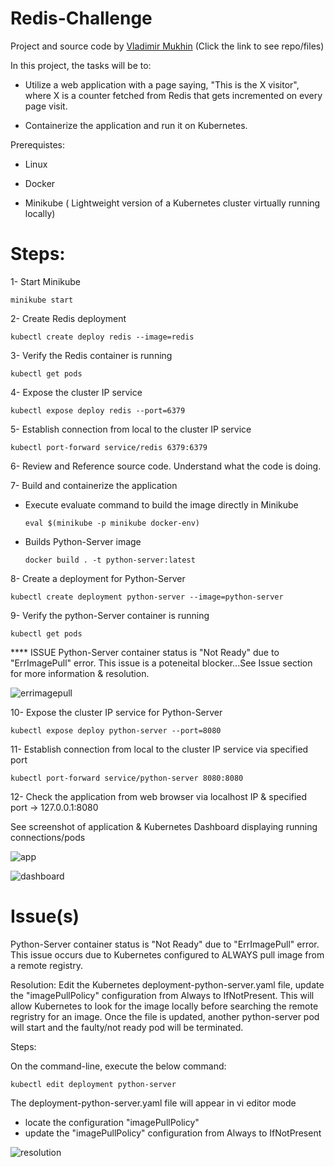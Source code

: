 # Redis-Challenge

Project and source code by [Vladimir Mukhin](https://github.com/vladimirmukhin/redis-challenge.git) (Click the link to see repo/files)

In this project, the tasks will be to:

* Utilize a web application with a page saying, "This is the X visitor", where X is a counter fetched from Redis that gets incremented on every page visit. 

* Containerize the application and run it on Kubernetes.

Prerequistes:
* Linux

* Docker

* Minikube ( Lightweight version of a Kubernetes cluster virtually running locally)

# Steps:

1- Start Minikube

    minikube start

2- Create Redis deployment

    kubectl create deploy redis --image=redis
    
3- Verify the Redis container is running

    kubectl get pods

4- Expose the cluster IP service
    
    kubectl expose deploy redis --port=6379

5- Establish connection from local to the cluster IP service

    kubectl port-forward service/redis 6379:6379

6- Review and Reference source code. Understand what the code is doing.

7- Build and containerize the application
  
  * Execute evaluate command to build the image directly in Minikube
    
        eval $(minikube -p minikube docker-env)
    
  * Builds Python-Server image
  
        docker build . -t python-server:latest
    
8- Create a deployment for Python-Server
    
    kubectl create deployment python-server --image=python-server

9- Verify the python-Server container is running

    kubectl get pods

**** ISSUE Python-Server container status is "Not Ready" due to "ErrImagePull" error. This issue is a poteneital blocker...See Issue section for more information & resolution.


![errimagepull](https://user-images.githubusercontent.com/91057035/211167087-3712f918-4839-4d20-956f-0b67bbdd320b.png)


10- Expose the cluster IP service for Python-Server
    
    kubectl expose deploy python-server --port=8080
    
11- Establish connection from local to the cluster IP service via specified port
    
    kubectl port-forward service/python-server 8080:8080

12- Check the application from web browser via localhost IP & specified port -> 127.0.0.1:8080

See screenshot of application & Kubernetes Dashboard displaying running connections/pods


![app](https://user-images.githubusercontent.com/91057035/211167219-35728919-d17d-4d6f-b1b9-2ebf9fbdc0bf.png)


![dashboard](https://user-images.githubusercontent.com/91057035/211167212-23d3510f-58b3-4eae-b158-d2832d5a6238.png)


# Issue(s)

Python-Server container status is "Not Ready" due to "ErrImagePull" error. This issue occurs due to Kubernetes configured to ALWAYS pull image from a remote registry.

Resolution: Edit the Kubernetes deployment-python-server.yaml file, update the "imagePullPolicy" configuration from Always to IfNotPresent. This will allow Kubernetes to look for the image locally before searching the remote regristry for an image. Once the file is updated, another python-server pod will start and the faulty/not ready pod will be terminated.

Steps:

On the command-line, execute the below command:
   
    kubectl edit deployment python-server
    
The deployment-python-server.yaml file will appear in vi editor mode
* locate the configuration "imagePullPolicy" 
* update the "imagePullPolicy" configuration from Always to IfNotPresent
    

![resolution](https://user-images.githubusercontent.com/91057035/211167559-aa214de1-4d46-436d-9174-5e7f16e2e6aa.png)
